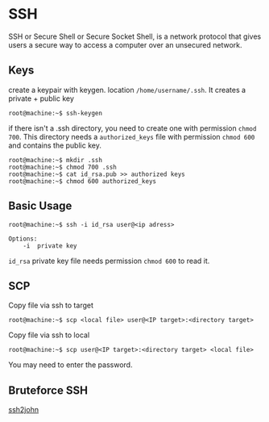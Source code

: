 # SSH

SSH or Secure Shell or Secure Socket Shell, is a network protocol that gives users a secure way to access a computer over an unsecured network.

## Keys
create a keypair with keygen. location `/home/username/.ssh`. It creates a private + public key  
```console
root@machine:~$ ssh-keygen
```
if there isn't a .ssh directory, you need to create one with permission `chmod 700`. This directory needs a `authorized_keys` file with permission `chmod 600` and contains the public key.
```console
root@machine:~$ mkdir .ssh
root@machine:~$ chmod 700 .ssh
root@machine:~$ cat id_rsa.pub >> authorized keys
root@machine:~$ chmod 600 authorized_keys
```

## Basic Usage

```console
root@machine:~$ ssh -i id_rsa user@<ip adress>

Options:
    -i  private key
```
`id_rsa` private key file needs permission `chmod 600` to read it.

## SCP
Copy file via ssh to target
```console
root@machine:~$ scp <local file> user@<IP target>:<directory target>
```

Copy file via ssh to local
```console
root@machine:~$ scp user@<IP target>:<directory target> <local file>
```
You may need to enter the password.

## Bruteforce SSH

[ssh2john](https://null-byte.wonderhowto.com/how-to/crack-ssh-private-key-passwords-with-john-ripper-0302810/)
